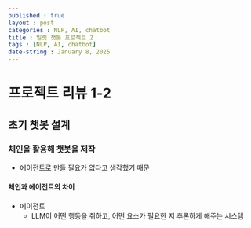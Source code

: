 ```yaml
---
published : true
layout : post
categories : NLP, AI, chatbot
title : 빌릿 챗봇 프로젝트 2
tags : [NLP, AI, chatbot]
date-string : January 8, 2025
---
```


# 프로젝트 리뷰 1-2

## 초기 챗봇 설계

### 체인을 활용해 챗봇을 제작
- 에이전트로 만들 필요가 없다고 생각했기 때문

#### 체인과 에이전트의 차이
- 에이전트
    - LLM이 어떤 행동을 취하고, 어떤 요소가 필요한 지 추론하게 해주는 시스템
